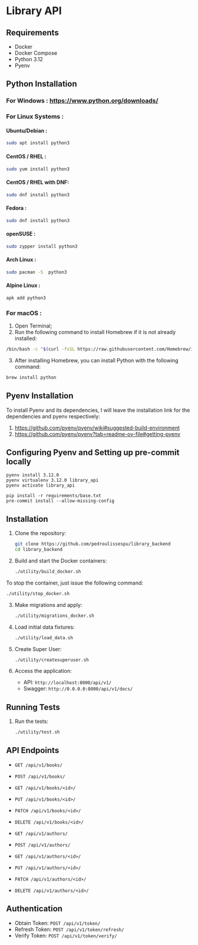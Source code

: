# Library API

## Requirements

- Docker
- Docker Compose
- Python 3.12
- Pyenv

## Python Installation

### For Windows : https://www.python.org/downloads/
### For Linux Systems : 
#### Ubuntu/Debian : 
   ```sh
   sudo apt install python3
   ```
#### CentOS / RHEL : 
   ```sh
   sudo yum install python3
   ```

#### CentOS / RHEL with DNF: 
   ```sh
   sudo dnf install python3
   ```

#### Fedora : 
   ```sh
   sudo dnf install python3
   ```

#### openSUSE : 
   ```sh
   sudo zypper install python3
   ```

#### Arch Linux : 
   ```sh
   sudo pacman -S  python3
   ```

#### Alpine Linux : 
   ```sh
   apk add python3
   ```

### For macOS :
   1. Open Terminal;
   2. Run the following command to install Homebrew if it is not already installed:
   ```sh
   /bin/bash -c "$(curl -fsSL https://raw.githubusercontent.com/Homebrew/install/HEAD/install.sh)"
   ```
   3. After installing Homebrew, you can install Python with the following command:
   ```sh
   brew install python
   ```

## Pyenv Installation
To install Pyenv and its dependencies, I will leave the installation link for the dependencies and pyenv respectively:
1. https://github.com/pyenv/pyenv/wiki#suggested-build-environment
2. https://github.com/pyenv/pyenv?tab=readme-ov-file#getting-pyenv

## Configuring Pyenv and Setting up pre-commit locally
```shell
pyenv install 3.12.0
pyenv virtualenv 3.12.0 library_api
pyenv activate library_api

pip install -r requirements/base.txt
pre-commit install --allow-missing-config
```

## Installation

1. Clone the repository:
    ```sh
   git clone https://github.com/pedroulissespu/library_backend
   cd library_backend
   ```

2. Build and start the Docker containers:
    ```sh
   ./utility/build_docker.sh
   ```
   
To stop the container, just issue the following command:
   ```sh
   ./utility/stop_docker.sh
   ```

3. Make migrations and apply:
    ```sh
   ./utility/migrations_docker.sh
   ```
   
4. Load initial data fixtures:
    ```sh
    ./utility/load_data.sh
    ```
   
5. Create Super User:
   ```sh
   ./utility/createsuperuser.sh
   ```

6. Access the application:
    - API: `http://localhost:8000/api/v1/`
    - Swagger: `http://0.0.0.0:8000/api/v1/docs/`

## Running Tests

1. Run the tests:
    ```sh
    ./utility/test.sh
    ```

## API Endpoints

- `GET /api/v1/books/`
- `POST /api/v1/books/`
- `GET /api/v1/books/<id>/`
- `PUT /api/v1/books/<id>/`
- `PATCH /api/v1/books/<id>/`
- `DELETE /api/v1/books/<id>/`

- `GET /api/v1/authors/`
- `POST /api/v1/authors/`
- `GET /api/v1/authors/<id>/`
- `PUT /api/v1/authors/<id>/`
- `PATCH /api/v1/authors/<id>/`
- `DELETE /api/v1/authors/<id>/`

## Authentication

- Obtain Token: `POST /api/v1/token/`
- Refresh Token: `POST /api/v1/token/refresh/`
- Verify Token: `POST /api/v1/token/verify/`
